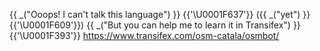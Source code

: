 {{ _("Ooops! I can't talk this language") }} {{'\U0001F637'}} ({{ _("yet") }} {{'\U0001F609'}})
{{ _("But you can help me to learn it in Transifex") }} {{'\U0001F393'}}
https://www.transifex.com/osm-catala/osmbot/
